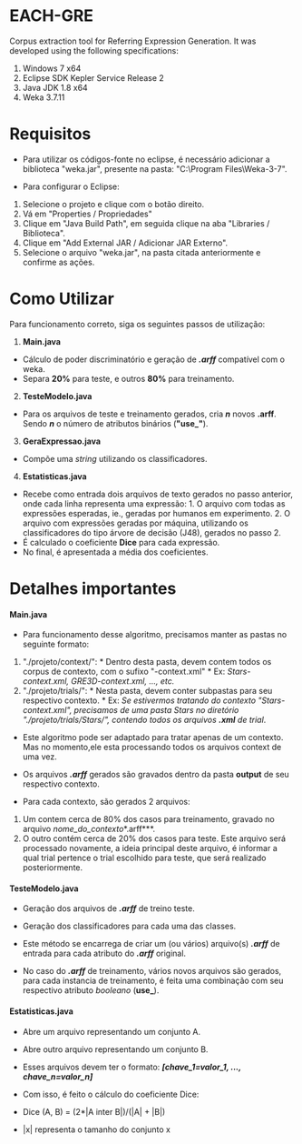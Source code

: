 EACH-GRE
========
Corpus extraction tool for Referring Expression Generation. It was developed using the following specifications:

 1. Windows 7 x64
 2. Eclipse SDK Kepler Service Release 2
 3. Java JDK 1.8 x64
 4. Weka 3.7.11



Requisitos
========
* Para utilizar os códigos-fonte no eclipse, é necessário adicionar a biblioteca "weka.jar", presente na pasta: "C:\Program Files\Weka-3-7".


* Para configurar o Eclipse:
 1. Selecione o projeto e clique com o botão direito.
 2. Vá em "Properties / Propriedades"
 3. Clique em "Java Build Path", em seguida clique na aba "Libraries / Biblioteca".
 4. Clique em "Add External JAR / Adicionar JAR Externo".
 5. Selecione o arquivo "weka.jar", na pasta citada anteriormente e confirme as ações.

 

 
Como Utilizar
========
Para funcionamento correto, siga os seguintes passos de utilização:

 1. **Main.java**
  *	Cálculo de poder discriminatório e geração de ***.arff*** compatível com o weka.
  *	Separa **20%** para teste, e outros **80%** para treinamento.

 2. **TesteModelo.java**
  * Para os arquivos de teste e treinamento gerados, cria ***n*** novos **.arff**. Sendo ***n*** o número de atributos binários (**"use_"**).

 3. **GeraExpressao.java**
  * Compõe uma *string* utilizando os classificadores.

 4. **Estatisticas.java**
  * Recebe como entrada dois arquivos de texto gerados no passo anterior, onde cada linha representa uma expressão:
        1. O arquivo com todas as expressões esperadas, ie., geradas por humanos em experimento.
        2. O arquivo com expressões geradas por máquina, utilizando os classificadores do tipo árvore de decisão (J48), gerados no passo 2.
  * É calculado o coeficiente **Dice** para cada expressão.
  * No final, é apresentada a média dos coeficientes.



Detalhes importantes
========
####  Main.java
 * Para funcionamento desse algoritmo, precisamos manter as pastas no seguinte formato:
  1. "./projeto/context/":
    * Dentro desta pasta, devem contem todos os corpus de contexto, com o sufixo "-context.xml"
    * Ex: *Stars-context.xml, GRE3D-context.xml, ..., etc.*
  2. "./projeto/trials/":
    * Nesta pasta, devem conter subpastas para seu respectivo contexto.
    * Ex: *Se estivermos tratando do contexto "Stars-context.xml", precisamos de uma pasta Stars no diretório "./projeto/trials/Stars/", contendo todos os arquivos **.xml** de trial*.

 * Este algoritmo pode ser adaptado para tratar apenas de um contexto. Mas no momento,ele esta processando todos os arquivos context de uma vez.

 * Os arquivos ***.arff*** gerados são gravados dentro da pasta **output** de seu respectivo contexto.

 * Para cada contexto, são gerados 2 arquivos:
  1. Um contem cerca de 80% dos casos para treinamento, gravado no arquivo *nome_do_contexto**.arff***.
  2. O outro contém cerca de 20% dos casos para teste. Este arquivo será processado novamente, a ideia principal deste arquivo, é informar a qual trial pertence o trial escolhido para teste, que será realizado posteriormente.
 
 
####  TesteModelo.java
 * Geração dos arquivos de ***.arff*** de treino teste.
 * Geração dos classificadores para cada uma das classes. 

 * Este método se encarrega de criar um (ou vários) arquivo(s) ***.arff*** de entrada para cada atributo do ***.arff*** original.

 * No caso do ***.arff*** de treinamento, vários novos arquivos são gerados, para cada instancia de treinamento, é feita uma combinação com seu respectivo atributo *booleano* (**use_**).
 
 
####  Estatisticas.java
 * Abre um arquivo representando um conjunto A.
 * Abre outro arquivo representando um conjunto B.

 *  Esses arquivos devem ter o formato: ***[chave_1=valor_1, ..., chave_n=valor_n]***
 * Com isso, é feito o cálculo do coeficiente Dice:
  * Dice (A, B) = (2*|A inter B|)/(|A| + |B|)
  * |x| representa o tamanho do conjunto x
 
 
 
